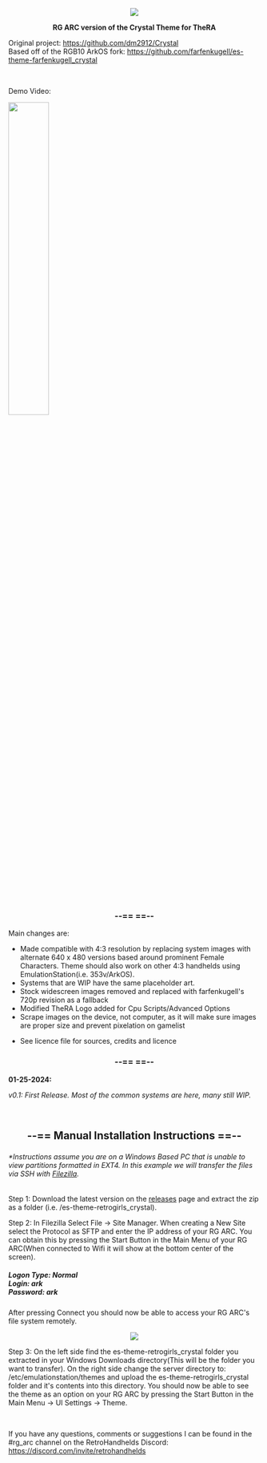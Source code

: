 <p align=center><img src="https://i.imgur.com/OxDiSBk.jpg"></a></p>

**<p align=center>RG ARC version of the Crystal Theme for TheRA</p>**
Original project: https://github.com/dm2912/Crystal<br>
Based off of the RGB10 ArkOS fork: https://github.com/farfenkugell/es-theme-farfenkugell_crystal

<br>
<p>Demo Video:</p>

 [<img src=https://img.youtube.com/vi/KzD_yMF4iSk/0.jpg width=40%>](https://www.youtube.com/watch?v=KzD_yMF4iSk)

<br>


### <p align=center>--== ==--</p>

Main changes are: 

- Made compatible with 4:3 resolution by replacing system images with alternate 640 x 480 versions based around prominent Female Characters. Theme should also work on other 4:3 handhelds using EmulationStation(i.e. 353v/ArkOS).
- Systems that are WIP have the same placeholder art.
- Stock widescreen images removed and replaced with farfenkugell's 720p revision as a fallback
- Modified TheRA Logo added for Cpu Scripts/Advanced Options
- Scrape images on the device, not computer, as it will make sure images are proper size and prevent pixelation on gamelist
+ See licence file for sources, credits and licence

### <p align=center>--== ==--</p>

**01-25-2024:**

*v0.1: First Release. Most of the common systems are here, many still WIP.*

<br>

## <p align=center>--== Manual Installation Instructions ==--</p>

###### *Instructions assume you are on a Windows Based PC that is unable to view partitions formatted in EXT4. In this example we will transfer the files via SSH with [Filezilla](https://filezilla-project.org). 

Step 1: Download the latest version on the [releases](https://github.com/GHROTIC/es-theme-retrogirls_crystal/releases) page and extract the zip as a folder (i.e. /es-theme-retrogirls_crystal).

Step 2: In Filezilla Select File -> Site Manager. When creating a New Site select the Protocol as SFTP and enter the IP address of your RG ARC. You can obtain this by pressing the Start Button in the Main Menu of your RG ARC(When connected to Wifi it will show at the bottom center of the screen).

##### Logon Type: Normal<br> Login: ark<br> Password: ark

After pressing Connect you should now be able to access your RG ARC's file system remotely.

<p align=center><img src="https://i.imgur.com/Q7xzYTJ.png"></a></p>

Step 3: On the left side find the es-theme-retrogirls_crystal folder you extracted in your Windows Downloads directory(This will be the folder you want to transfer). On the right side change the server directory to: /etc/emulationstation/themes and upload the es-theme-retrogirls_crystal folder and it's contents into this directory. You should now be able to see the theme as an option on your RG ARC by pressing the Start Button in the Main Menu -> UI Settings -> Theme.

<br>

If you have any questions, comments or suggestions I can be found in the #rg_arc channel on the RetroHandhelds Discord: https://discord.com/invite/retrohandhelds
